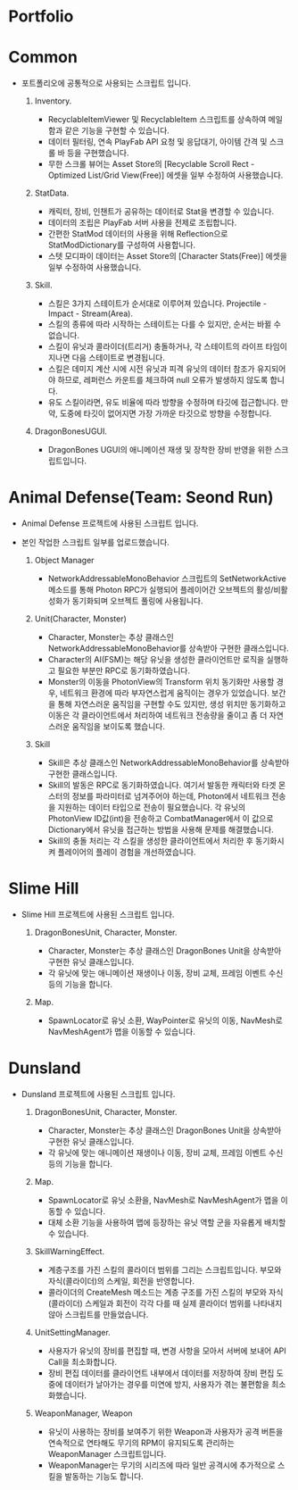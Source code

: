 # Portfolio

# Common
- 포트폴리오에 공통적으로 사용되는 스크립트 입니다.


  1. Inventory.
     - RecyclableItemViewer 및 RecyclableItem 스크립트를 상속하여 메일함과 같은 기능을 구현할 수 있습니다.
     - 데이터 필터링, 연속 PlayFab API 요청 및 응답대기, 아이템 간격 및 스크롤 바 등을 구현했습니다.
     - 무한 스크롤 뷰어는 Asset Store의 [Recyclable Scroll Rect - Optimized List/Grid View(Free)] 에셋을 일부 수정하여 사용했습니다.


  2. StatData.
     - 캐릭터, 장비, 인챈트가 공유하는 데이터로 Stat을 변경할 수 있습니다.
     - 데이터의 조립은 PlayFab 서버 사용을 전제로 조립합니다.
     - 간편한 StatMod 데이터의 사용을 위해 Reflection으로 StatModDictionary를 구성하여 사용합니다.
     - 스텟 모디파이 데이터는 Asset Store의 [Character Stats(Free)] 에셋을 일부 수정하여 사용했습니다.

  3. Skill.
     - 스킬은 3가지 스테이트가 순서대로 이루어져 있습니다. Projectile - Impact - Stream(Area).
     - 스킬의 종류에 따라 시작하는 스테이트는 다를 수 있지만, 순서는 바뀔 수 없습니다.
     - 스킬이 유닛과 콜라이더(트리거) 충돌하거나, 각 스테이트의 라이프 타임이 지나면 다음 스테이트로 변경됩니다.
     - 스킬은 데미지 계산 시에 시전 유닛과 피격 유닛의 데이터 참조가 유지되어야 하므로, 레퍼런스 카운트를 체크하여 null 오류가 발생하지 않도록 합니다.
     - 유도 스킬이라면, 유도 비율에 따라 방향을 수정하며 타깃에 접근합니다. 만약, 도중에 타깃이 없어지면 가장 가까운 타깃으로 방향을 수정합니다.

  4. DragonBonesUGUI.
     - DragonBones UGUI의 애니메이션 재생 및 장착한 장비 반영을 위한 스크립트입니다.


# Animal Defense(Team: Seond Run)
- Animal Defense 프로젝트에 사용된 스크립트 입니다.
- 본인 작업한 스크립트 일부를 업로드했습니다.


  1. Object Manager
     - NetworkAddressableMonoBehavior‎ 스크립트의 SetNetworkActive 메소드를 통해 Photon RPC가 실행되어 플레이어간 오브젝트의 활성/비활성화가 동기화되며 오브젝트 풀링에 사용됩니다.


  2. Unit(Character, Monster)
     - Character, Monster는 추상 클래스인 NetworkAddressableMonoBehavior‎를 상속받아 구현한 클래스입니다.
     - Character의 AI(FSM)는 해당 유닛을 생성한 클라이언트만 로직을 실행하고 필요한 부분만 RPC로 동기화하였습니다.
     - Monster의 이동을 PhotonView의 Transform 위치 동기화만 사용할 경우, 네트워크 환경에 따라 부자연스럽게 움직이는 경우가 있었습니다. 보간을 통해 자연스러운 움직임을 구현할 수도 있지만, 생성 위치만 동기화하고 이동은 각 클라이언트에서 처리하여 네트워크 전송량을 줄이고 좀 더 자연스러운 움직임을 보이도록 했습니다.


  3. Skill
     - Skill은 추상 클래스인 NetworkAddressableMonoBehavior‎를 상속받아 구현한 클래스입니다.
     - Skill의 발동은 RPC로 동기화하였습니다. 여기서 발동한 캐릭터와 타겟 몬스터의 정보를 파라미터로 넘겨주어야 하는데, Photon에서 네트워크 전송을 지원하는 데이터 타입으로 전송이 필요했습니다. 각 유닛의 PhotonView ID값(int)을 전송하고 CombatManager에서 이 값으로 Dictionary에서 유닛을 접근하는 방법을 사용해 문제를 해결했습니다.
     - Skill의 충돌 처리는 각 스킬을 생성한 클라이언트에서 처리한 후 동기화시켜 플레이어의 플레이 경험을 개선하였습니다.


# Slime Hill
- Slime Hill 프로젝트에 사용된 스크립트 입니다.


  1. DragonBonesUnit, Character, Monster.
     - Character, Monster는 추상 클래스인 DragonBones Unit을 상속받아 구현한 유닛 클래스입니다.
     - 각 유닛에 맞는 애니메이션 재생이나 이동, 장비 교체, 프레임 이벤트 수신 등의 기능을 합니다.


  2. Map.
     - SpawnLocator로 유닛 소환, WayPointer로 유닛의 이동, NavMesh로 NavMeshAgent가 맵을 이동할 수 있습니다.


# Dunsland
- Dunsland 프로젝트에 사용된 스크립트 입니다.


  1. DragonBonesUnit, Character, Monster.
     - Character, Monster는 추상 클래스인 DragonBones Unit을 상속받아 구현한 유닛 클래스입니다.
     - 각 유닛에 맞는 애니메이션 재생이나 이동, 장비 교체, 프레임 이벤트 수신 등의 기능을 합니다.


  2. Map.
     - SpawnLocator로 유닛 소환을, NavMesh로 NavMeshAgent가 맵을 이동할 수 있습니다.
     - 대체 소환 기능을 사용하여 맵에 등장하는 유닛 역할 군을 자유롭게 배치할 수 있습니다.


  3. SkillWarningEffect.
     - 계층구조를 가진 스킬의 콜라이더 범위를 그리는 스크립트입니다. 부모와 자식(콜라이더)의 스케일, 회전을 반영합니다.
     - 콜라이더의 CreateMesh 메소드는 계층 구조를 가진 스킬의 부모와 자식(콜라이더) 스케일과 회전이 각각 다를 때 실제 콜라이더 범위를 나타내지 않아 스크립트를 만들었습니다.


  4. UnitSettingManager.
     - 사용자가 유닛의 장비를 편집할 때, 변경 사항을 모아서 서버에 보내어 API Call을 최소화합니다.
     - 장비 편집 데이터를 클라이언트 내부에서 데이터를 저장하여 장비 편집 도중에 데이터가 날아가는 경우를 미연에 방지, 사용자가 겪는 불편함을 최소화했습니다.


  5. WeaponManager, Weapon
     - 유닛이 사용하는 장비를 보여주기 위한 Weapon과 사용자가 공격 버튼을 연속적으로 연타해도 무기의 RPM이 유지되도록 관리하는 WeaponManager 스크립트입니다.
     - WeaponManager는 무기의 시리즈에 따라 일반 공격시에 추가적으로 스킬을 발동하는 기능도 합니다.
